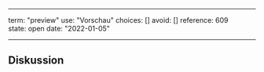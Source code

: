
---
term:      "preview"
use:       "Vorschau"
choices:   []
avoid:     []
reference: 609        
state:     open
date:      "2022-01-05"

---

## Diskussion

